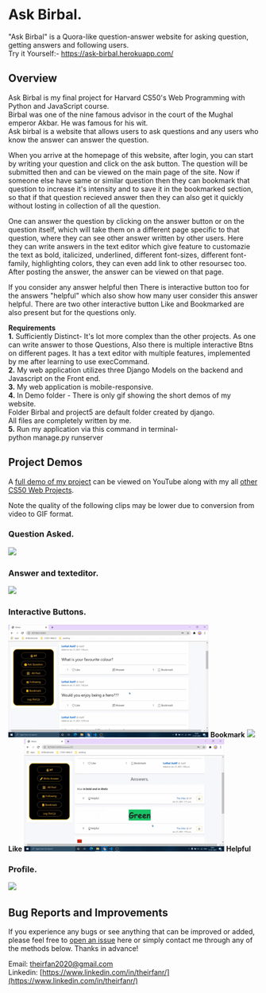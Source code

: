 # Ask Birbal.
"Ask Birbal" is a Quora-like question-answer website for asking question, getting answers and following users. <br/>
Try it Yourself:- https://ask-birbal.herokuapp.com/

## Overview
Ask Birbal is my final project for Harvard CS50's Web Programming with Python and JavaScript course.<br/>
Birbal was one of the nine famous advisor in the court of the Mughal emperor Akbar. He was famous for his wit.<br/>
Ask birbal is a website that allows users to ask questions and any users who know the answer can answer the question.

When you arrive at the homepage of this website, after login, you can start by writing your question and click on the ask button. The question will be submitted then and can be viewed on the main page of the site. Now if someone else have same or similar question then they can bookmark that question to increase it's intensity and to save it in the bookmarked section, so that if that question recieved answer then they can also get it quickly without losting in collection of all the question. 

One can answer the question by clicking on the answer button or on the question itself, which will take them on a different page specific to that question, where they can see other answer written by other users. Here they can write answers in the text editor which give feature to customazie the text as bold, italicized, underlined, different font-sizes, different font-family, highlighting colors, they can even add link to other resoursec too. After posting the answer, the answer can be viewed on that page.

If you  consider any answer helpful then  There is interactive button too for the answers "helpful" which also show how many user consider this answer helpful. There are two other interactive button Like and Bookmarked are also present but for the questions only.  <br/>

**Requirements** <br/>
**1.** Sufficiently Distinct- It's lot more complex than the other projects. As one can write answer to those Questions, Also there is multiple interactive Btns on different pages. It has a text editor with multiple features, implemented by me after learning to use execCommand. <br/>
**2.** My web application utilizes three Django Models on the backend and Javascript on the Front end. <br/>
**3.** My web application is mobile-responsive. <br/>
**4.** In Demo folder - There is only gif showing the short demos of my website. <br/>
   	Folder Birbal and project5 are default folder created by django. <br/>
	All files are completely written by me. <br/>
**5.** Run my application via this command in terminal- <br/>
	      python manage.py runserver <br/>


## Project Demos
A [full demo of my project](https://youtu.be/3rz4KYPMFgM) can be viewed on YouTube along with my all [other CS50 Web Projects](https://www.youtube.com/playlist?list=PL6kIwIV_2O_gfcx46gplsaybo8c9vTb3d).

Note the quality of the following clips may be lower due to conversion from video to GIF format. <br/>

### Question Asked.
<img src="Demo/p5que.gif" width=80%/>


### Answer and texteditor.
<img src="Demo/p5texteditor.gif" width=80%/>


### Interactive Buttons.
<img src="Demo/p5bookmark.gif" width=80%/> **Bookmark**
<img src="Demo/p5like.gif" width=80%/> **Like**
<img src="Demo/p5helpful.gif" width=80%/> **Helpful**


### Profile.
<img src="Demo/p5profile.gif" width=80%/>



## Bug Reports and Improvements
If you experience any bugs or see anything that can be improved or added, please feel free to [open an issue](https://github.com/IrfanTheDev/Ask-Birbal/issues) <!-- update the link --> here or simply contact me through any of the methods below.
 Thanks in advance!

Email: theirfan2020@gmail.com  <br/>
Linkedin: [https://www.linkedin.com/in/theirfanr/](https://www.linkedin.com/in/theirfanr/)

